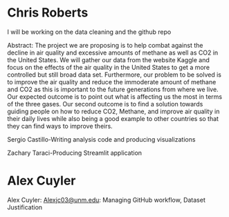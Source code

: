 # Chris Roberts

I will be working on the data cleaning and the github repo

Abstract:
The project we are proposing is to help combat against the decline in air quality and excessive amounts of methane as well as CO2 in the United States. We will gather our data from the website Kaggle and focus on the effects of the air quality in the United States to get a more controlled but still broad data set. Furthermore, our problem to be solved is to improve the air quality and reduce the immoderate amount of methane and CO2 as this is important to the future generations from where we live. Our expected outcome is to point out what is affecting us the most in terms of the three gases. Our second outcome is to find a solution towards guiding people on how to reduce CO2, Methane, and improve air quality in their daily lives while also being a good example to other countries so that they can find ways to improve theirs. 

Sergio Castillo-Writing analysis code and producing visualizations

Zachary Taraci-Producing Streamlit application


# Alex Cuyler
Alex Cuyler: Alexjc03@unm.edu: Managing GitHub workflow, Dataset Justification
